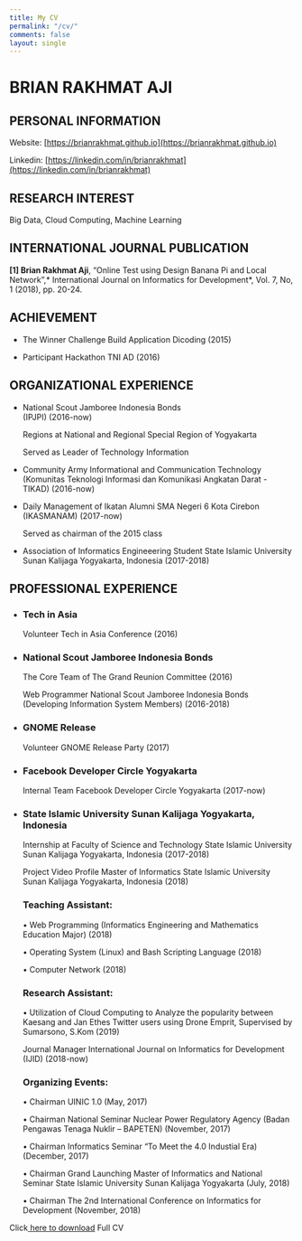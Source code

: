 ```yaml
---
title: My CV
permalink: "/cv/"
comments: false
layout: single
---
```


# BRIAN RAKHMAT AJI

## PERSONAL INFORMATION

Website: [https://brianrakhmat.github.io](https://brianrakhmat.github.io)

Linkedin: [https://linkedin.com/in/brianrakhmat](https://linkedin.com/in/brianrakhmat)

## RESEARCH INTEREST

Big Data, Cloud Computing, Machine Learning

## INTERNATIONAL JOURNAL PUBLICATION

**\[1\] Brian Rakhmat Aji**, “Online Test using Design Banana Pi and Local Network”,* International Journal on Informatics for Development*, Vol. 7, No, 1 (2018), pp. 20-24.

## ACHIEVEMENT

* The Winner Challenge Build Application Dicoding (2015)

* Participant Hackathon TNI AD (2016)

## ORGANIZATIONAL EXPERIENCE

* National Scout Jamboree Indonesia Bonds\
  \(IPJPI) (2016-now)

  Regions at National and Regional Special Region of Yogyakarta

  Served as Leader of Technology Information

* Community Army Informational and Communication Technology (Komunitas Teknologi Informasi dan Komunikasi Angkatan Darat - TIKAD) (2016-now)

* Daily Management of Ikatan Alumni SMA Negeri 6 Kota Cirebon (IKASMANAM)  (2017-now) 

  Served as chairman of the 2015 class

* Association of Informatics Engineeering Student State Islamic University Sunan Kalijaga Yogyakarta, Indonesia (2017-2018)

## PROFESSIONAL EXPERIENCE

* ### **Tech in Asia**

  Volunteer Tech in Asia Conference (2016)

* ### **National Scout Jamboree Indonesia Bonds**

  The Core Team of The Grand Reunion Committee (2016)

  Web Programmer National Scout Jamboree Indonesia Bonds (Developing Information System Members) (2016-2018)

* ### **GNOME Release**

  Volunteer GNOME Release Party (2017)

* ### **Facebook Developer Circle Yogyakarta**

  Internal Team Facebook Developer Circle Yogyakarta (2017-now)

* ### **State Islamic University Sunan Kalijaga Yogyakarta, Indonesia**

  Internship at Faculty of Science and Technology State Islamic University Sunan Kalijaga Yogyakarta, Indonesia (2017-2018)

  Project Video Profile Master of Informatics State Islamic University Sunan Kalijaga Yogyakarta, Indonesia (2018)

  ### **Teaching Assistant:**

  • Web Programming (Informatics Engineering and Mathematics Education Major) (2018)

  • Operating System (Linux) and Bash Scripting Language (2018)

  • Computer Network (2018)

  ### **Research Assistant:**

  • Utilization of Cloud Computing to Analyze the popularity between Kaesang and Jan Ethes Twitter users using Drone Emprit, Supervised by Sumarsono, S.Kom (2019)

  Journal Manager International Journal on Informatics for Development (IJID) (2018-now)

  ### **Organizing Events:**

  • Chairman UINIC 1.0 (May, 2017)

  • Chairman National Seminar Nuclear Power Regulatory Agency (Badan Pengawas Tenaga Nuklir – BAPETEN) (November, 2017)

  • Chairman Informatics Seminar “To Meet the 4.0 Industial Era) (December, 2017)

  • Chairman Grand Launching Master of Informatics and National Seminar State Islamic University Sunan Kalijaga Yogyakarta (July, 2018)

  • Chairman The 2nd International Conference on Informatics for Development (November, 2018)

Click[ here to download](https://brianrakhmat.github.io/uploads/CV.pdf) Full CV
